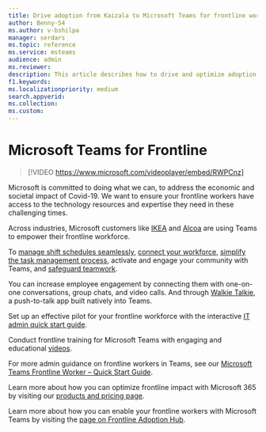 ```yaml
---
title: Drive adoption from Kaizala to Microsoft Teams for frontline workers
author: Benny-54
ms.author: v-bshilpa
manager: serdars
ms.topic: reference
ms.service: msteams
audience: admin
ms.reviewer: 
description: This article describes how to drive and optimize adoption in Microsoft Teams for frontline workers.  
f1.keywords:
ms.localizationpriority: medium
search.appverid:
ms.collection:
ms.custom:
---
```


# Microsoft Teams for Frontline

> [!VIDEO https://www.microsoft.com/videoplayer/embed/RWPCnz]

Microsoft is committed to doing what we can, to address the economic and societal impact of Covid-19. We want to ensure your frontline workers have access to the technology resources and expertise they need in these challenging times.

Across industries, Microsoft customers like [IKEA](https://customers.microsoft.com/story/799203-ikea-retailers-teams) and [Alcoa](https://customers.microsoft.com/story/837930-alcoa-manufacturing-teams) are using Teams to empower their frontline workforce.

To [manage shift schedules seamlessly](/microsoftteams/expand-teams-across-your-org/shifts-for-teams-landing-page), [connect your workforce](https://query.prod.cms.rt.microsoft.com/cms/api/am/binary/RE4M6Xi), [simplify the task management process](https://query.prod.cms.rt.microsoft.com/cms/api/am/binary/RE4M4Uq), activate and engage your community with Teams, and [safeguard teamwork](/microsoftteams/teams-security-guide).

You can increase employee engagement by connecting them with one-on-one conversations, group chats, and video calls. And through [Walkie Talkie](/MicrosoftTeams/walkie-talkie), a push-to-talk app built natively into Teams.

Set up an effective pilot for your frontline workforce with the interactive [IT admin quick start guide](https://config-flw-interactive-guide.immersivelearning.online/).

Conduct frontline training for Microsoft Teams with engaging and educational [videos](https://support.microsoft.com/office/what-is-shifts-f8efe6e4-ddb3-4d23-b81b-bb812296b821).

For more admin guidance on frontline workers in Teams, see our [Microsoft Teams Frontline Worker – Quick Start Guide](/Microsoftteams/flw-quickstart).

Learn more about how you can optimize frontline impact with Microsoft 365 by visiting our [products and pricing page](https://www.microsoft.com/microsoft-365/enterprise/frontline).

Learn more about how you can enable your frontline workers with Microsoft Teams by visiting the [page on Frontline Adoption Hub](https://adoption.microsoft.com/microsoft-teams/frontline-workers/).
